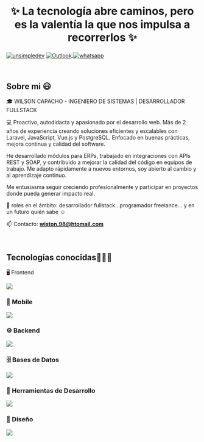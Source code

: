<h1 align="center"> ✨ La tecnología abre caminos, pero es la valentía la que nos impulsa a recorrerlos ✨ </h1> 

<p align="left">
<a href="[https://linkedin.com/in/unsimpledev](https://www.linkedin.com/in/wilson-capacho-carmona-a593a1125/)" target="blank"><img align="center" src="https://img.shields.io/badge/LinkedIn-0077B5?style=for-the-badge&logo=linkedin&logoColor=white" alt="unsimpledev"/></a>
<a href="mailto:wiston.98@hotmail.com" target="_blank">
  <img align="center" src="https://img.shields.io/badge/Outlook-0078D4?style=for-the-badge&logo=microsoft-outlook&logoColor=white" alt="Outlook" />
</a>
<a href="https://wa.me/message/QOFOZYWCNT36N1" target="_blank">
  <img align="center" src="https://img.shields.io/badge/WhatsApp-25D366?style=for-the-badge&logo=whatsapp&logoColor=white" alt="whatsapp" />
</a>
  </p>
<br>
<h2>Sobre mi 😃</h2>
<!--Intro start-->

<p align="left">
🎓 WILSON CAPACHO - INGENIERO DE SISTEMAS | DESARROLLADOR FULLSTACK


💻 Proactivo, autodidacta y apasionado por el desarrollo web. Más de 2 años de experiencia creando soluciones eficientes y escalables con Laravel, JavaScript, Vue.js y PostgreSQL. Enfocado en buenas prácticas, mejora continua y calidad del software.

  He desarrollado módulos para ERPs, trabajado en integraciones con APIs REST y SOAP, y contribuido a mejorar la calidad del código en equipos de trabajo. Me adapto rápidamente a nuevos entornos, soy abierto al cambio y al aprendizaje continuo.

  Me entusiasma seguir creciendo profesionalmente y participar en proyectos donde pueda generar impacto real.
  

📝 roles en el ámbito: desarrollador fullstack...programador freelance... y en un futuro quién sabe ☺️

📫 Contacto: **wiston.98@htomail.com**
<!--Intro end-->
  </p>
<br>

<h2 >Tecnologías conocidas👨🏻‍💻</h2>
<!--tech stack icons-->
🖥️ Frontend
<p align="left">
  <img src="https://skillicons.dev/icons?i=html,css,js,ts,vue,react,nextjs,pug,sass,tailwind,bootstrap,vuetify,materialui&theme" />
</p>

### 📱 Mobile
<p align="left">
  <img src="https://skillicons.dev/icons?i=dart,flutter&theme" />
</p>

### ⚙️ Backend
<p align="left">
  <img src="https://skillicons.dev/icons?i=php,nodejs,laravel,prisma&theme" />
</p>

### 🗄️ Bases de Datos
<p align="left">
  <img src="https://skillicons.dev/icons?i=mysql,postgres,sqlite,firebase&theme" />
</p>

### 🧪 Herramientas de Desarrollo
<p align="left">
  <img src="https://skillicons.dev/icons?i=git,github,docker,postman,vscode,bash,notion,netlify&theme" />
</p>

### 🎨 Diseño
<p align="left">
  <img src="https://skillicons.dev/icons?i=figma&theme" />
</p>
<br>
<!-------------------------->

